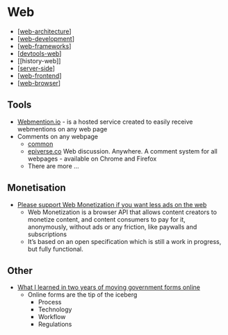 Web
===

* [[web-architecture]]
* [[web-development]]
* [[web-frameworks]]
* [[devtools-web]]
* [[history-web]]
* [[server-side]]
* [[web-frontend]]
* [[web-browser]]

Tools
-----

* [Webmention.io](https://webmention.io/) - is a hosted service created to easily receive webmentions on any web page
* Comments on any webpage
    * [common](https://xaviesteve.com/common/)
    * [epiverse.co](https://epiverse.co/) Web discussion. Anywhere. A comment system for all webpages - available on Chrome and Firefox
    * There are more ...

Monetisation
------------

* [Please support Web Monetization if you want less ads on the web](https://atodorov.me/2021/03/07/please-support-web-monetization-if-you-want-less-ads-on-the-web/)
    * Web Monetization is a browser API that allows content creators to monetize content, and content consumers to pay for it, anonymously, without ads or any friction, like paywalls and subscriptions
    * It’s based on an open specification which is still a work in progress, but fully functional.

Other
-----

* [What I learned in two years of moving government forms online](https://medium.com/@jgee/what-i-learned-in-two-years-of-moving-government-forms-online-1edc4c2aa089)
    * Online forms are the tip of the iceberg
        * Process
        * Technology
        * Workflow
        * Regulations

[//begin]: # "Autogenerated link references for markdown compatibility"
[web-architecture]: web-architecture.md "web-architecture"
[web-development]: web-development.md "Web Development"
[web-frameworks]: web-frameworks.md "Frontend Frameworks"
[devtools-web]: devtools-web.md "Browser Based Dev Tools"
[server-side]: server-side.md "server-side"
[web-frontend]: web-frontend.md "Web Frontend"
[web-browser]: web-browser.md "Browser"
[//end]: # "Autogenerated link references"